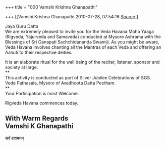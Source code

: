 +++
title = "000 Vamshi Krishna Ghanapathi"

+++
[[Vamshi Krishna Ghanapathi	2010-07-28, 07:54:16 [Source](https://groups.google.com/g/bvparishat/c/mAUneSLPLFI)]]



Jaya Guru Datta  
We are extremely pleased to invite you for the Veda Havana Maha Yaaga (Rigveda, Yajurveda and Samaveda) conducted at Mysore Ashrama with the Blessings of Sri Ganapati Sachchidananda Swamiji. As you might be aware, Veda Havana involves chanting all the Mantras of each Veda and offering an Aahuti to their respective deities.  
  
It is an elaborate ritual for the well being of the reciter, listener, sponsor and society at large.  
**  
This activity is conducted as part of Silver Jubilee Celebrations of SGS Veda Pathasala, Mysore of Avadhoota Datta Peetham.  
**  
Your Participation is most Welcome.  
  
Rigveda Havana commences today.  
  
With Warm Regards  
Vamshi K Ghanapathi  
---------------------  
सर्वं ब्रह्ममयम्  

